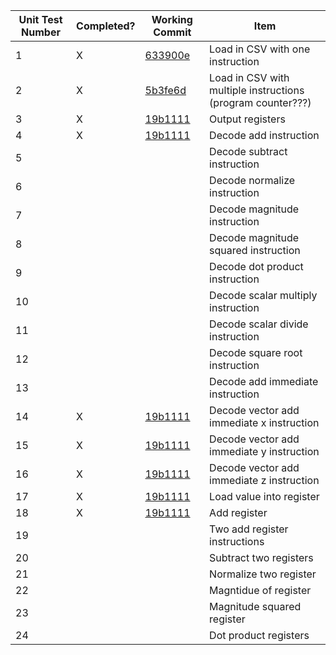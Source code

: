 Unit Test Number | Completed? | Working Commit | Item
-- | -- | -- | --
1 | X | [633900e](https://github.com/ecwood/ee109-final-project/commit/633900e9cad0dec29c17af5902fffa4955b87220) | Load in CSV with one instruction
2 | X  | [5b3fe6d](https://github.com/ecwood/ee109-final-project/commit/5b3fe6db06bccfdf2b22962a46ea4e78c2146565)  | Load in CSV with multiple instructions (program counter???)
3 | X | [19b1111](https://github.com/ecwood/ee109-final-project/commit/19b11110ce5ef58810d872c0eea236f58457a18c) | Output registers
4 |  X | [19b1111](https://github.com/ecwood/ee109-final-project/commit/19b11110ce5ef58810d872c0eea236f58457a18c) | Decode add instruction
5 |   |   | Decode subtract instruction
6 |   |   | Decode normalize instruction
7 |   |   | Decode magnitude instruction
8 |   |   | Decode magnitude squared instruction
9 |   |   | Decode dot product instruction
10 |   |   | Decode scalar multiply instruction
11 |   |   | Decode scalar divide instruction
12 |   |   | Decode square root instruction
13 |   |   | Decode add immediate instruction
14 | X | [19b1111](https://github.com/ecwood/ee109-final-project/commit/19b11110ce5ef58810d872c0eea236f58457a18c) | Decode vector add immediate x instruction
15 |  X | [19b1111](https://github.com/ecwood/ee109-final-project/commit/19b11110ce5ef58810d872c0eea236f58457a18c) | Decode vector add immediate y instruction
16 | X | [19b1111](https://github.com/ecwood/ee109-final-project/commit/19b11110ce5ef58810d872c0eea236f58457a18c) | Decode vector add immediate z instruction
17 | X | [19b1111](https://github.com/ecwood/ee109-final-project/commit/19b11110ce5ef58810d872c0eea236f58457a18c) | Load value into register
18 | X | [19b1111](https://github.com/ecwood/ee109-final-project/commit/19b11110ce5ef58810d872c0eea236f58457a18c)  | Add register
19 |   |   | Two add register instructions
20 |   |   | Subtract two registers
21 |   |   | Normalize two register
22 |   |   | Magntidue of register
23 |   |   | Magnitude squared register
24 |   |   | Dot product registers